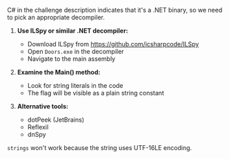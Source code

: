 C# in the challenge description indicates that it's a .NET binary, so we need to pick an appropriate decompiler.

1. **Use ILSpy or similar .NET decompiler:**
   - Download ILSpy from <https://github.com/icsharpcode/ILSpy>
   - Open `Doors.exe` in the decompiler
   - Navigate to the main assembly

2. **Examine the Main() method:**
   - Look for string literals in the code
   - The flag will be visible as a plain string constant

3. **Alternative tools:**
   - dotPeek (JetBrains)
   - Reflexil
   - dnSpy

`strings` won't work because the string uses UTF-16LE encoding.
